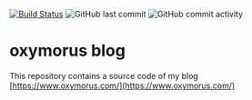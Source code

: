[![Build Status](https://travis-ci.org/zghurskyi/zghurskyi.github.io.svg?branch=develop)](https://travis-ci.org/zghurskyi/zghurskyi.github.io)
![GitHub last commit](https://img.shields.io/github/last-commit/zghurskyi/zghurskyi.github.io.svg)
![GitHub commit activity](https://img.shields.io/github/commit-activity/y/zghurskyi/zghurskyi.github.io)

# oxymorus blog

This repository contains a source code of my blog [https://www.oxymorus.com/](https://www.oxymorus.com/)
